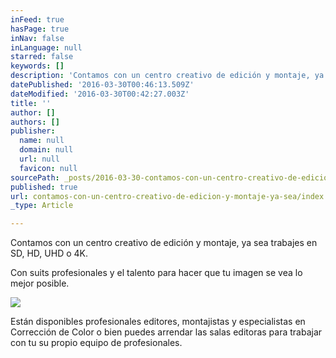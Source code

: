 ```yaml
---
inFeed: true
hasPage: true
inNav: false
inLanguage: null
starred: false
keywords: []
description: 'Contamos con un centro creativo de edición y montaje, ya sea trabajes en SD, HD, UHD o 4K.'
datePublished: '2016-03-30T00:46:13.509Z'
dateModified: '2016-03-30T00:42:27.003Z'
title: ''
author: []
authors: []
publisher:
  name: null
  domain: null
  url: null
  favicon: null
sourcePath: _posts/2016-03-30-contamos-con-un-centro-creativo-de-edicion-y-montaje-ya-sea.md
published: true
url: contamos-con-un-centro-creativo-de-edicion-y-montaje-ya-sea/index.html
_type: Article

---
```

Contamos con un centro creativo de edición y montaje, ya sea trabajes en SD, HD, UHD o 4K.

Con suits profesionales y el talento para hacer que tu imagen se vea lo mejor posible.

![](https://the-grid-user-content.s3-us-west-2.amazonaws.com/d0d49add-0690-4c0a-b46e-d3d32fdce726.jpg)

Están disponibles profesionales editores, montajistas y especialistas en Corrección de Color o bien puedes arrendar las salas editoras para trabajar con tu su propio equipo de profesionales.